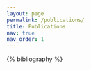```yaml
---
layout: page
permalink: /publications/
title: Publications
nav: true
nav_order: 1
---
```

<div class="publications">
  {% bibliography %}
</div>



